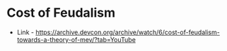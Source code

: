 # Cost of Feudalism 
- Link - https://archive.devcon.org/archive/watch/6/cost-of-feudalism-towards-a-theory-of-mev/?tab=YouTube
